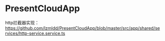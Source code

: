 # PresentCloudApp

http拦截器实现：https://github.com/lzmldd/PresentCloudApp/blob/master/src/app/shared/services/http-service.service.ts

